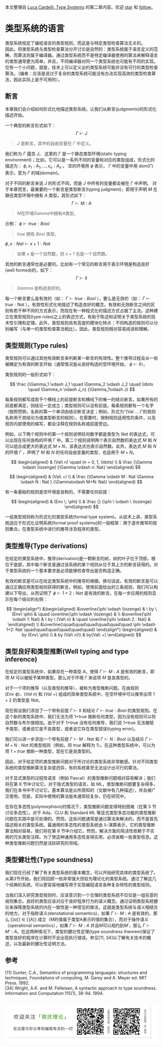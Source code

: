 本文整理自 [Luca Cardelli, Type Systems](http://lucacardelli.name/papers/typesystems.pdf) 的第二章内容。欢迎 [star](https://github.com/wfnuser/plt) 和 [follow](https://github.com/wfnuser)。

# 类型系统的语言

类型系统规定了编程语言的类型规则，而这是与特定类型检查算法无关的。  
因此，将类型系统与类型检查算法分开讨论是自然的：类型系统属于语言定义的范畴，而算法则属于编译器。通过类型系统而不是特定编译器使用的算法来解释语言的类型通常更为简单。并且，不同编译器对同一个类型系统也可能有不同的实现。  
仅有一个小问题，就是，技术上可以定义出的类型系统可能并没有可行的类型检查算法。（编者：应该是说过于复杂的类型系统可能没有办法实现高效的类型检查算法，因此实际上是不可用的）。

## 断言

本章我们会介绍如何形式化地描述类型系统。让我们从断言(judgments)的形式化描述开始。

一个典型的断言形式如下：
$$ \Gamma \vdash J $$

> $J$ 是断言，其中的自由变量在 $\Gamma$ 中定义。

我们称为 $\Gamma$ 蕴含 $J$。 这里的 $\Gamma$ 是一个静态类型环境(static typing environment)；比如，它可以是一系列不同的变量和对应的类型组成，形式化的描述为： $\phi,x_1:A_1,...,x_n:A_n$ 。 空的环境用 $\phi$ 表示， $\Gamma$ 中的变量中用 $dom(\Gamma)$ 表示，意为 $\Gamma$ 的域(domain)。

对于不同的断言来说 $J$ 的形式不同，但是 $J$ 中所有的变量都会被在 $\Gamma$ 中声明。
对于本章而言，最重要的一个断言是类型断言(typing judgment)，即用于声明 $M$ 在静态类型环境中拥有 $A$ 类型。其形式如下：
$$\Gamma \vdash M : A$$

> $M$在环境$Gamma$中拥有$A$类型。

示例：
$\phi \vdash true : Bool$

> $true$ 拥有 $Bool$ 类型。

$\phi, x:Nat \vdash x+1: Nat$

> 如果 $x$ 是一个自然数，则 $x+1$ 也是一个自然数。

其他的断言通常也是必要的。比如有一个常见的断言用于表示环境是构造良好(well formed)的，如下：
$$\Gamma \vdash \lozenge$$

> $Gamma$ 是构造良好的。

每一个断言要么是有效的（如： $\Gamma \vdash true : Bool$ ），要么是无效的（如： $\Gamma \vdash true : Nat$ ）。有效性形式化地描述了构造良好的概念。有效和无效断言之间的区别有若干种不同的方式表示，而现在有一种程式化的描述方式占据了主流。这种建立在类型规则(type rules)之上的表述方式，有助于陈述和证明关于类型系统的技术性引理和定理。此外，类型规则具有高度的模块化特点：不同构造的规则可以分别编写（与单一的类型检查算法相比）。因此，类型规则相对容易阅读和理解。

## 类型规则(Type rules)

类型规则可以通过其他有效断言来判断某一断言的有效性。整个推导过程会从一些被确定为有效的断言开始（通常情况是从良好构造的空环境开始， $\phi \vdash \lozenge$）。

类型规则的一般形式如下：

$$
\frac
  {\Gamma_1 \vdash J_1 \quad \Gamma_2 \vdash J_2 \quad \ldots \quad \Gamma_n \vdash J_n}
  {\Gamma_1\vdash J}
$$

每条规则都写成若干个横线上的前提断言和横线下的唯一的结论断言。如果所有的前提都满足，则结论一定成立；类型规则可以没有前提。每条规则都有一个名字（按照惯例，名称的第一个单词由结论断言决定；例如，形式为“(Val ... )”的规则名称用于其结论为值类型断言的规则）。在需要时，限制规则适用性的条件，以及规则内部使用的缩写，都会注释在规则名称或前提旁边。

例如，以下两个规则中的第一个规则说明任何数字都是类型为 $Nat$ 的表达式，可以出现在任何良构的环境 $\Gamma$ 中。第二个规则说明两个表示自然数的表达式 $M$ 和 $N$ 可以组合成更大的表达式 $M+N$，该表达式也表示自然数。此外，表达式 $M$ 和 $N$ 的环境 $\Gamma$ ，声明了 $M$ 和 $N$ 的任何自由变量的类型，也适用于 $M+N$。

$$
\begin{aligned}
& (Val\ n) \quad (n = 0, 1, \ldots) \\
& \frac
  {\Gamma \vdash \lozenge}
  {\Gamma \vdash n: Nat}
\end{aligned}
$$

$$
\begin{aligned}
& (Val\ +) \\
& \frac
  {\Gamma \vdash M : Nat    \Gamma \vdash N : Nat }
  {\Gamma\vdash M+N: Nat}
\end{aligned}
$$

有一条基础的规则是空环境是良构的，不需要任何前提：

$$
\begin{aligned}
& (Env \; \phi) \\
& \frac
  {}
  {\phi \ \vdash \ \lozenge}
\end{aligned}
$$

一组类型规则称为形式化的类型系统(formal type system)。从技术上讲，类型系统适应于形式化证明系统(formal proof systems)的一般框架：用于逐步推导的规则集合。在类型系统中进行的推导涉及程序的类型。

## 类型推导(Type derivations)

在给定的类型系统中，推导(derivation)是一颗断言的树，树的叶子位于顶部，根位于底部，其中每个断言是通过该系统的某个规则从位于其上方的断言获得的。对于类型系统的一个基本要求是必须能够检查导出是否构造正确。

有效的断言是可以在给定类型系统中的推导的根据。换句话说，有效的断言是可以通过正确应用类型规则获得的断言。例如，使用前面给出的三条规则，我们可以构建以下导出，从而证明了 $\phi \vdash 1+2:Nat$ 是有效的断言。在每一步应用的规则显示在每个结论的右侧：

$$
\begin{align*}
&\begin{aligned}
&\overline{\phi \vdash \lozenge} & \ by \ (Env\ \phi) & \quad \overline{\phi \vdash \lozenge} &  \\
&\overline{\phi \vdash 1: Nat} & \ by \ (Val\ n) & \quad \overline{\phi \vdash 2 : Nat} &
\end{aligned}
\\
&\overline{\quad\quad\quad\quad\quad\quad \phi \vdash 1+2: Nat \quad\quad\quad\quad\quad\quad}
\end{align*}
\begin{aligned}
& by (Env\ \phi) \\
& by (Val\ n)\\
& by(Val\ +)
\end{aligned}
$$

## 类型良好和类型推断(Well typing and type inference)
在给定的类型系统中，如果存在一种类型 $A$，使得 $\Gamma \vdash M : A$ 是有效的断言，即项 $M$ 可以被赋予某种类型，那么对于环境 $\Gamma$ 来说项 $M$ 是良类型的。

对于一个项的推导（以及类型的推导），被称为类型推断问题。在由规则 $(Env\ \phi)$、$(Val\ n)$ 和 $(Val\ +)$ 组成的简单类型系统中，在空环境中可以推导出项 $1+2$ 的类型是 $Nat$。

现在假设我们添加了一个带有前提 $\Gamma \vdash \lozenge$ 和结论 $\Gamma \vdash true : Bool$ 的类型规则。在这个新的类型系统中，我们无法为项 1+true 推断任何类型，因为没有规则可以将自然数与布尔值相加。由于对于 1+true 没有任何推导，我们说 1+true 无法被赋予类型，或者说它是不良类型，或者说它存在类型错误(typing error)。

我们可以进一步添加一个带有前提 $\Gamma \vdash M : Nat$ 和 $\Gamma \vdash N : Bool$ 以及结论 $\Gamma \vdash M+N : Nat$ 的类型规则（例如，将 $true$ 解释为 $1$）。在这种类型系统中，可以为项 $1+true$ 推断一种类型，现在它是良类型的。

因此，对于给定项的类型推断问题对于所讨论的类型系统非常敏感。针对不同类型系统的类型推断算法复杂度迥异，有的系统甚至无法设计出可行的算法。

对于显式类型的过程性语言（例如 Pascal）的类型推断问题相对容易解决；我们将在第 8 节中讨论它。对于隐式类型的语言，如 ML，类型推断问题要复杂得多，我们在本书中不讨论它。基本算法是众所周知的（文献中有几种描述），并且被广泛使用。但是，实际中使用的算法版本通常较复杂，仍在研究中。

在存在多态性(polymorphism)的情况下，类型推断问题变得特别困难（在第 5 节讨论多态性）。对于 Ada、CLU 和 Standard ML 等显式类型多态功能的类型推断问题在实践中是可处理的。然而，这些问题通常是通过算法来解决的，而不是首先描述相关的类型系统。最通用的多态性的类型系统由 λ-演算表示，它的类型推断算法相对容易，我们将在第 8 节中介绍它。然而，解决方案的简洁性依赖于不实用的冗长类型注释。为了使这种通用多态性变得实用，必须省略一些类型信息。这种类型推断问题仍然是活跃研究的领域。

## 类型健壮性(Type soundness)
我们现在已经了解了有关类型系统的基本概念，可以开始研究具体的类型系统了。从第3节开始，我们将回顾一些非常强大但较为理论化的类型系统。通过了解这几个经典的系统，可以更容易地编写用于实现编程语言各种复杂特性的类型规则。

当我们深入研究类型规则时，应该意识到一个合理的类型系统不仅仅是一组任意的规则集合。良好的类型应该对应于良好程序行为的语义概念。通过证明类型系统健壮来保障类型系统的内在一致性是一种常见的做法，这就是类型系统与语义相结合的地方。对于指称语义(denotational semantics)，如果 $\Gamma \vdash M : A$ 是有效的，那么 $[\![a]\!] \in [\![A]\!]$ 成立（M的值属于类型A表示的值的集合），而对于操作语义（operational semantics），如果 $\Gamma \vdash M : A$ 并且$M$可以规约到$M'$，那么 $\Gamma \vdash M’ : A$。在这两种情况下，类型的健壮性定理(type soundness theorem)保证了类型良好的程序在计算时不会出现执行错误。参见[11, 34]以了解有关技术的概述，以及最新的健壮性证明方法。

## 参考
[11] Gunter, C.A., Semantics of programming languages: structures and techniques. Foundations of computing, M. Garey and A. Meyer ed. MIT Press. 1992.  
[34] Wright, A.K. and M. Felleisen, A syntactic approach to type soundness. Information and Computation 115(1), 38-94. 1994.

##
![](https://github.com/wfnuser/wfnuser/raw/main/banner.jpg)
